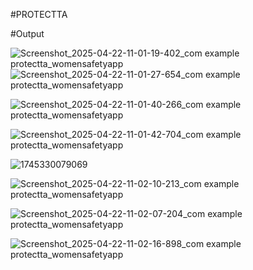#PROTECTTA

#Output


![Screenshot_2025-04-22-11-01-19-402_com example protectta_womensafetyapp](https://github.com/user-attachments/assets/4fa261cb-ee87-43d3-abd7-b9946f7e977d)![Screenshot_2025-04-22-11-01-27-654_com example protectta_womensafetyapp](https://github.com/user-attachments/assets/baee8eb8-51d9-45fc-82ae-98075498e147)

![Screenshot_2025-04-22-11-01-40-266_com example protectta_womensafetyapp](https://github.com/user-attachments/assets/25ee5352-1244-4052-892a-7c87b4156f8f)

![Screenshot_2025-04-22-11-01-42-704_com example protectta_womensafetyapp](https://github.com/user-attachments/assets/465a2ec9-6270-4ada-805c-b1f2fe2bfb1b)

![1745330079069](https://github.com/user-attachments/assets/9ac6a90a-344e-448b-88e6-012c7a0053ff)

![Screenshot_2025-04-22-11-02-10-213_com example protectta_womensafetyapp](https://github.com/user-attachments/assets/3f1c7788-3838-44e6-9e90-b022b78e2ded)

![Screenshot_2025-04-22-11-02-07-204_com example protectta_womensafetyapp](https://github.com/user-attachments/assets/e01f4260-df36-475a-921e-b061fec733ff)

![Screenshot_2025-04-22-11-02-16-898_com example protectta_womensafetyapp](https://github.com/user-attachments/assets/8644c482-8e81-44d1-ae06-dab1760dc166)
